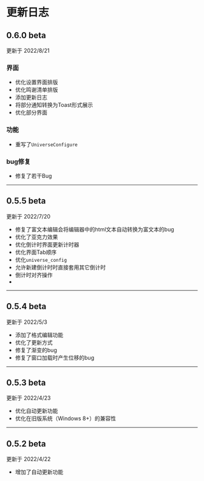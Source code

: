 # 更新日志

## 0.6.0 beta
更新于 2022/8/21

### 界面
- 优化设置界面排版
- 优化鸣谢清单排版
- 添加更新日志
- 将部分通知转换为Toast形式展示
- 优化部分界面

### 功能
- 重写了`UniverseConfigure`

### bug修复
- 修复了若干Bug

-----

## 0.5.5 beta
更新于 2022/7/20

- 修复了富文本编辑会将编辑器中的html文本自动转换为富文本的bug
- 优化了亚克力效果
- 优化倒计时界面更新计时器
- 优化界面Tab顺序
- 优化`universe_config`
- 允许新建倒计时时直接套用其它倒计时
- 倒计时对齐操作
- 
-----

## 0.5.4 beta
更新于 2022/5/3

- 添加了格式编辑功能
- 优化了更新方式
- 修复了渐变的bug
- 修复了窗口加载时产生位移的bug

-----

## 0.5.3 beta
更新于 2022/4/23

- 优化自动更新功能
- 优化在旧版系统（Windows 8+）的兼容性

-----

## 0.5.2 beta
更新于 2022/4/22

- 增加了自动更新功能